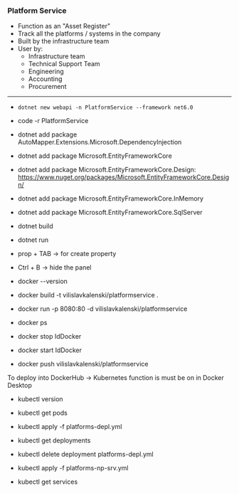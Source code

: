 ### Platform Service

- Function as an "Asset Register"
- Track all the platforms / systems in the company
- Built by the infrastructure team
- User by: 
    - Infrastructure team
    - Technical Support Team
    - Engineering
    - Accounting
    - Procurement

---

- ```dotnet new webapi -n PlatformService --framework net6.0```
- code -r PlatformService
- dotnet add package AutoMapper.Extensions.Microsoft.DependencyInjection
- dotnet add package Microsoft.EntityFrameworkCore
- dotnet add package Microsoft.EntityFrameworkCore.Design: https://www.nuget.org/packages/Microsoft.EntityFrameworkCore.Design/
- dotnet add package Microsoft.EntityFrameworkCore.InMemory
- dotnet add package Microsoft.EntityFrameworkCore.SqlServer
- dotnet build
- dotnet run
- prop + TAB -> for create property
- Ctrl + B -> hide the panel

- docker --version

- docker build -t vilislavkalenski/platformservice .
- docker run -p 8080:80 -d vilislavkalenski/platformservice
- docker ps
- docker stop IdDocker
- docker start IdDocker
- docker push vilislavkalenski/platformservice


To deploy into DockerHub -> Kubernetes function is must be on in Docker Desktop
- kubectl version
- kubectl get pods
- kubectl apply -f platforms-depl.yml
- kubectl get deployments
- kubectl delete deployment platforms-depl.yml

- kubectl apply -f platforms-np-srv.yml
- kubectl get services